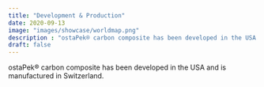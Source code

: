 ```yaml
---
title: "Development & Production"
date: 2020-09-13
image: "images/showcase/worldmap.png"
description : "ostaPek® carbon composite has been developed in the USA and is manufactured in Switzerland."
draft: false
---
```


ostaPek® carbon composite has been developed in the USA and is manufactured in Switzerland.